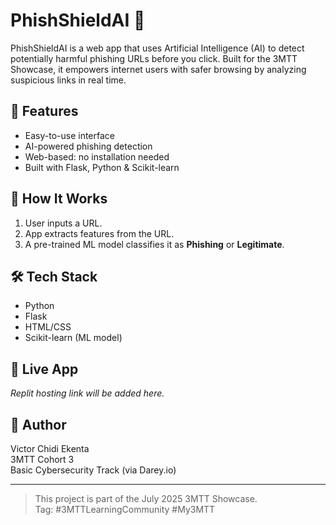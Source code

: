 # PhishShieldAI 🔐

PhishShieldAI is a web app that uses Artificial Intelligence (AI) to detect potentially harmful phishing URLs before you click. Built for the 3MTT Showcase, it empowers internet users with safer browsing by analyzing suspicious links in real time.

## 🚀 Features
- Easy-to-use interface
- AI-powered phishing detection
- Web-based: no installation needed
- Built with Flask, Python & Scikit-learn

## 🎯 How It Works
1. User inputs a URL.
2. App extracts features from the URL.
3. A pre-trained ML model classifies it as **Phishing** or **Legitimate**.

## 🛠 Tech Stack
- Python
- Flask
- HTML/CSS
- Scikit-learn (ML model)

## 🔗 Live App
_Replit hosting link will be added here._

## 👤 Author
Victor Chidi Ekenta  
3MTT Cohort 3  
Basic Cybersecurity Track (via Darey.io)

---

> This project is part of the July 2025 3MTT Showcase.  
> Tag: #3MTTLearningCommunity #My3MTT

